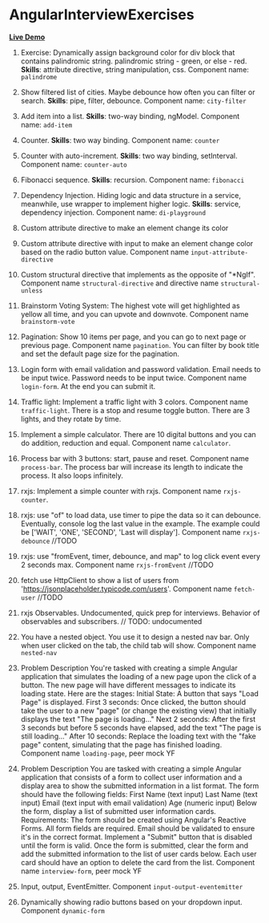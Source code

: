 # AngularInterviewExercises

[**Live Demo**](https://daniel-angular-exercise.netlify.app/)


1. Exercise: Dynamically assign background color for div block that contains palindromic string. palindromic string - green, or else - red. **Skills**: attribute directive, string manipulation, css. Component name: `palindrome`


2. Show filtered list of cities. Maybe debounce how often you can filter or search. **Skills**: pipe, filter, debounce. Component name: `city-filter`

3. Add item into a list. **Skills**: two-way binding, ngModel. Component name: `add-item`

4. Counter. **Skills**: two way binding. Component name: `counter`

5. Counter with auto-increment. **Skills**: two way binding, setInterval. Component name: `counter-auto`

6. Fibonacci sequence. **Skills**: recursion. Component name: `fibonacci`

7. Dependency Injection. Hiding logic and data structure in a service, meanwhile, use wrapper to implement higher logic. **Skills**: service, dependency injection. Component name: `di-playground`

8. Custom attribute directive to make an element change its color

9. Custom attribute directive with input to make an element change color based on the radio button value. Component name `input-attribute-directive`

10. Custom structural directive that implements as the opposite of "*NgIf". Component name `structural-directive` and directive name `structural-unless`

11. Brainstorm Voting System: The highest vote will get highlighted as yellow all time, and you can upvote and downvote. Component name `brainstorm-vote`

12. Pagination: Show 10 items per page, and you can go to next page or previous page. Component name `pagination`. You can filter by book title and set the default page size for the pagination. 

13. Login form with email validation and password validation. Email needs to be input twice. Password needs to be input twice. Component name `login-form`. At the end you can submit it.

14. Traffic light: Implement a traffic light with 3 colors. Component name `traffic-light`. There is a stop and resume toggle button. There are 3 lights, and they rotate by time.

15. Implement a simple calculator. There are 10 digital buttons and you can do addition, reduction and equal. Component name `calculator`.

16. Process bar with 3 buttons: start, pause and reset. Component name `process-bar`. The process bar will increase its length to indicate the process. It also loops infinitely.

17. rxjs: Implement a simple counter with rxjs. Component name `rxjs-counter`.

18. rxjs: use "of" to load data, use timer to pipe the data so it can debounce. Eventually, console log the last value in the example. The example could be ['WAIT', 'ONE', 'SECOND', 'Last will display']. Component name `rxjs-debounce` //TODO

19. rxjs: use "fromEvent, timer, debounce, and map" to log click event every 2 seconds max. Component name `rxjs-fromEvent` //TODO

20. fetch use HttpClient to show a list of users from 'https://jsonplaceholder.typicode.com/users'. Component name `fetch-user` //TODO

21. rxjs Observables. Undocumented, quick prep for interviews. Behavior of observables and subscribers. // TODO: undocumented

22. You have a nested object. You use it to design a nested nav bar. Only when user clicked on the tab, the child tab will show. Component name `nested-nav` 

23. Problem Description You're tasked with creating a simple Angular application that simulates the loading of a new page upon the click of a button. The new page will have different messages to indicate its loading state. Here are the stages: Initial State: A button that says "Load Page" is displayed. First 3 seconds: Once clicked, the button should take the user to a new "page" (or change the existing view) that initially displays the text "The page is loading..." Next 2 seconds: After the first 3 seconds but before 5 seconds have elapsed, add the text "The page is still loading..." After 10 seconds: Replace the loading text with the "fake page" content, simulating that the page has finished loading. Component name `loading-page`, peer mock YF

24. Problem Description You are tasked with creating a simple Angular application that consists of a form to collect user information and a display area to show the submitted information in a list format. The form should have the following fields: First Name (text input) Last Name (text input) Email (text input with email validation) Age (numeric input) Below the form, display a list of submitted user information cards. Requirements: The form should be created using Angular's Reactive Forms. All form fields are required. Email should be validated to ensure it's in the correct format. Implement a "Submit" button that is disabled until the form is valid. Once the form is submitted, clear the form and add the submitted information to the list of user cards below. Each user card should have an option to delete the card from the list. Component name `interview-form`, peer mock YF

25. Input, output, EventEmitter. Component `input-output-eventemitter`

26. Dynamically showing radio buttons based on your dropdown input. Component `dynamic-form`